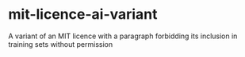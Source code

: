 # mit-licence-ai-variant
A variant of an MIT licence with a paragraph forbidding its inclusion in training sets without permission
